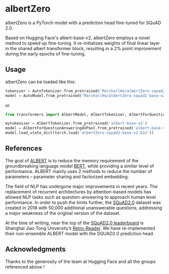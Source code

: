 # albertZero

albertZero is a PyTorch model with a prediction head fine-tuned for SQuAD 2.0.  

Based on Hugging Face's albert-base-v2, albertZero employs a novel method to speed up fine-tuning.  It re-initializes weights of final linear layer in the shared albert transformer block, resulting in a 2% point improvement during the early epochs of fine-tuning.



## Usage

albertZero can be loaded like this:

```python
tokenizer = AutoTokenizer.from_pretrained('MarshallHo/albertZero-squad2-base-v2')
model = AutoModel.from_pretrained('MarshallHo/albertZero-squad2-base-v2')

```

or 

```python
from transformers import AlbertModel, AlbertTokenizer, AlbertForQuestionAnswering, AlbertPreTrainedModel

mytokenizer = AlbertTokenizer.from_pretrained('albert-base-v2')
model = AlbertForQuestionAnsweringAVPool.from_pretrained('albert-base-v2')
model.load_state_dict(torch.load('albertZero-squad2-base-v2.bin'))
```


## References

The goal of [ALBERT](https://arxiv.org/abs/1909.11942) is to reduce the memory requirement of the groundbreaking
language model [BERT](https://arxiv.org/abs/1810.04805), while providing a similar level of performance. ALBERT mainly uses 2 methods to reduce the number of parameters – parameter sharing and factorized embedding.  

The field of NLP has undergone major improvements in recent years. The
replacement of recurrent architectures by attention-based models has allowed NLP tasks such as
question-answering to approach human level performance. In order to push the limits further, the
[SQuAD2.0](https://arxiv.org/abs/1806.03822) dataset was created in 2018 with 50,000 additional unanswerable questions, addressing a major weakness of the original version of the dataset.

At the time of writing, near the top of the [SQuAD2.0 leaderboard](https://rajpurkar.github.io/SQuAD-explorer/) is Shanghai Jiao Tong University’s [Retro-Reader](http://arxiv.org/abs/2001.09694).
We have re-implemented their non-ensemble ALBERT model with the SQUAD2.0 prediction head.



## Acknowledgments

Thanks to the generosity of the team at Hugging Face and all the groups referenced above !